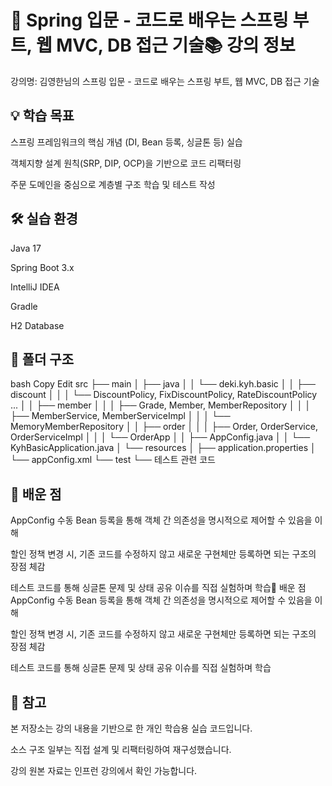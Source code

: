# 📘 Spring 입문 - 코드로 배우는 스프링 부트, 웹 MVC, DB 접근 기술📚 강의 정보
강의명: 김영한님의 스프링 입문 - 코드로 배우는 스프링 부트, 웹 MVC, DB 접근 기술

## 💡 학습 목표
스프링 프레임워크의 핵심 개념 (DI, Bean 등록, 싱글톤 등) 실습

객체지향 설계 원칙(SRP, DIP, OCP)을 기반으로 코드 리팩터링

주문 도메인을 중심으로 계층별 구조 학습 및 테스트 작성

## 🛠️ 실습 환경
Java 17

Spring Boot 3.x

IntelliJ IDEA

Gradle

H2 Database

## 📁 폴더 구조
bash
Copy
Edit
src
├── main
│   ├── java
│   │   └── deki.kyh.basic
│   │       ├── discount
│   │       │   └── DiscountPolicy, FixDiscountPolicy, RateDiscountPolicy ...
│   │       ├── member
│   │       │   ├── Grade, Member, MemberRepository
│   │       │   ├── MemberService, MemberServiceImpl
│   │       │   └── MemoryMemberRepository
│   │       ├── order
│   │       │   ├── Order, OrderService, OrderServiceImpl
│   │       │   └── OrderApp
│   │       ├── AppConfig.java
│   │       └── KyhBasicApplication.java
│   └── resources
│       ├── application.properties
│       └── appConfig.xml
└── test
    └── 테스트 관련 코드

## 🧠 배운 점
AppConfig 수동 Bean 등록을 통해 객체 간 의존성을 명시적으로 제어할 수 있음을 이해

할인 정책 변경 시, 기존 코드를 수정하지 않고 새로운 구현체만 등록하면 되는 구조의 장점 체감

테스트 코드를 통해 싱글톤 문제 및 상태 공유 이슈를 직접 실험하며 학습🧠 배운 점
AppConfig 수동 Bean 등록을 통해 객체 간 의존성을 명시적으로 제어할 수 있음을 이해

할인 정책 변경 시, 기존 코드를 수정하지 않고 새로운 구현체만 등록하면 되는 구조의 장점 체감

테스트 코드를 통해 싱글톤 문제 및 상태 공유 이슈를 직접 실험하며 학습

## 📝 참고
본 저장소는 강의 내용을 기반으로 한 개인 학습용 실습 코드입니다.

소스 구조 일부는 직접 설계 및 리팩터링하여 재구성했습니다.

강의 원본 자료는 인프런 강의에서 확인 가능합니다.
